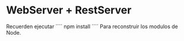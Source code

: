 # WebServer + RestServer

Recuerden ejecutar  ´´´´ npm install ´´´´ Para reconstruir los modulos de Node.
